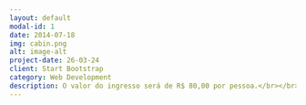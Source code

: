 ```yaml
---
layout: default
modal-id: 1
date: 2014-07-18
img: cabin.png
alt: image-alt
project-date: 26-03-24
client: Start Bootstrap
category: Web Development
description: O valor do ingresso será de R$ 80,00 por pessoa.</br></br><b>Pratos</b> - Costelão e acompanhamentos</br><b>Bebibas</b> - Chopp, Refrigerantes e Água</br></br><a href="https://forms.gle/pCBVT7hyoFVmWNb39">Clique aqui</a> para acessar a compra de ingresso</br></br><i>Haverão unidades limitadas de copos térmicos personalizados do evento para compra na hora</i>
---
```

